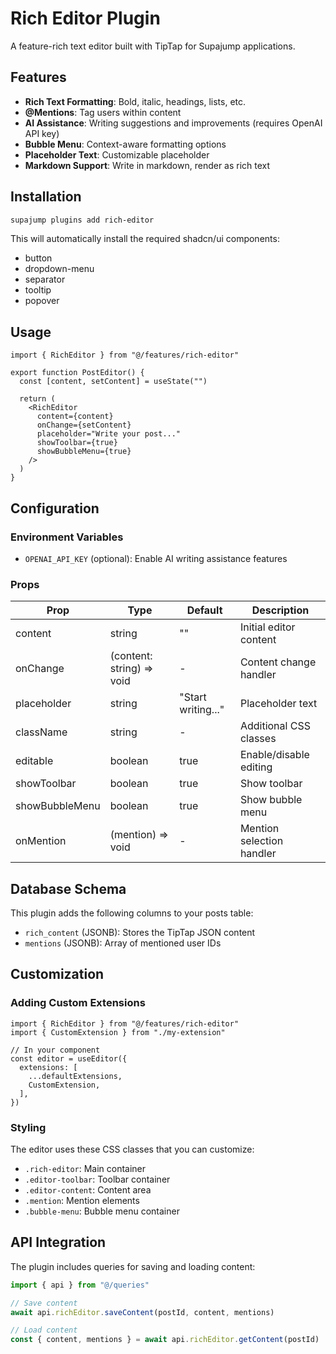 # Rich Editor Plugin

A feature-rich text editor built with TipTap for Supajump applications.

## Features

- **Rich Text Formatting**: Bold, italic, headings, lists, etc.
- **@Mentions**: Tag users within content
- **AI Assistance**: Writing suggestions and improvements (requires OpenAI API key)
- **Bubble Menu**: Context-aware formatting options
- **Placeholder Text**: Customizable placeholder
- **Markdown Support**: Write in markdown, render as rich text

## Installation

```bash
supajump plugins add rich-editor
```

This will automatically install the required shadcn/ui components:
- button
- dropdown-menu
- separator
- tooltip
- popover

## Usage

```tsx
import { RichEditor } from "@/features/rich-editor"

export function PostEditor() {
  const [content, setContent] = useState("")
  
  return (
    <RichEditor
      content={content}
      onChange={setContent}
      placeholder="Write your post..."
      showToolbar={true}
      showBubbleMenu={true}
    />
  )
}
```

## Configuration

### Environment Variables

- `OPENAI_API_KEY` (optional): Enable AI writing assistance features

### Props

| Prop | Type | Default | Description |
|------|------|---------|-------------|
| content | string | "" | Initial editor content |
| onChange | (content: string) => void | - | Content change handler |
| placeholder | string | "Start writing..." | Placeholder text |
| className | string | - | Additional CSS classes |
| editable | boolean | true | Enable/disable editing |
| showToolbar | boolean | true | Show toolbar |
| showBubbleMenu | boolean | true | Show bubble menu |
| onMention | (mention) => void | - | Mention selection handler |

## Database Schema

This plugin adds the following columns to your posts table:

- `rich_content` (JSONB): Stores the TipTap JSON content
- `mentions` (JSONB): Array of mentioned user IDs

## Customization

### Adding Custom Extensions

```tsx
import { RichEditor } from "@/features/rich-editor"
import { CustomExtension } from "./my-extension"

// In your component
const editor = useEditor({
  extensions: [
    ...defaultExtensions,
    CustomExtension,
  ],
})
```

### Styling

The editor uses these CSS classes that you can customize:

- `.rich-editor`: Main container
- `.editor-toolbar`: Toolbar container
- `.editor-content`: Content area
- `.mention`: Mention elements
- `.bubble-menu`: Bubble menu container

## API Integration

The plugin includes queries for saving and loading content:

```typescript
import { api } from "@/queries"

// Save content
await api.richEditor.saveContent(postId, content, mentions)

// Load content
const { content, mentions } = await api.richEditor.getContent(postId)
```